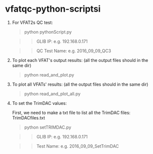 # vfatqc-python-scriptsi

1. For VFAT2s QC test:
   
	> python pythonScript.py

	>> GLIB IP: e.g. 192.168.0.171

	>> QC Test Name: e.g. 2016_09_09_QC3

2. To plot each VFAT's output results: (all the output files should in the same dir)
   
	> python read_and_plot.py

3. To plot all VFATs' results: (all the output files should in the same dir)
   
	> python read_and_plot_all.py

4. To set the TrimDAC values: 
   
	First, we need to make a txt file to list all the TrimDAC files: TrimDACfiles.txt
   
	> python setTRIMDAC.py

	>> GLIB IP:  e.g. 192.168.0.171

	>> Test Name: e.g. 2016_09_09_SetTrimDAC


